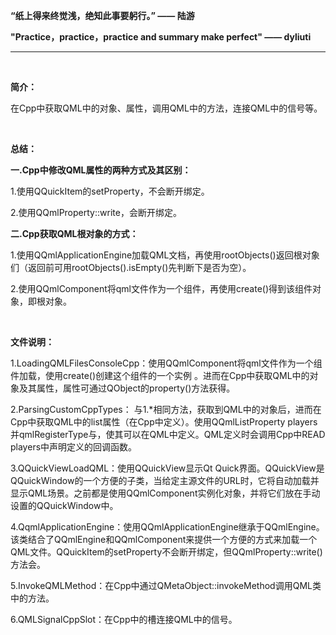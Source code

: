 **“纸上得来终觉浅，绝知此事要躬行。”  —— 陆游**

**"Practice，practice，practice and summary make perfect" —— dyliuti**

------



<br>

**简介：**

在Cpp中获取QML中的对象、属性，调用QML中的方法，连接QML中的信号等。  

<br>

**总结：**

**一.Cpp中修改QML属性的两种方式及其区别：**

1.使用QQuickItem的setProperty，不会断开绑定。

2.使用QQmlProperty::write，会断开绑定。

**二.Cpp获取QML根对象的方式：**

1.使用QQmlApplicationEngine加载QML文档，再使用rootObjects()返回根对象们（返回前可用rootObjects().isEmpty()先判断下是否为空）。

2.使用QQmlComponent将qml文件作为一个组件，再使用create()得到该组件对象，即根对象。

<br>

**文件说明：**

1.LoadingQMLFilesConsoleCpp：使用QQmlComponent将qml文件作为一个组件加载，使用create()创建这个组件的一个实例 。进而在Cpp中获取QML中的对象及其属性，属性可通过QObject的property()方法获得。

2.ParsingCustomCppTypes： 与1.*相同方法，获取到QML中的对象后，进而在Cpp中获取QML中的list属性（在Cpp中定义）。使用QQmlListProperty<Player> players并qmlRegisterType<Player>与<FootBallTeam>，使其可以在QML中定义。QML定义时会调用Cpp中READ players中声明定义的回调函数。

3.QQuickViewLoadQML：使用QQuickView显示Qt Quick界面。QQuickView是QQuickWindow的一个方便的子类，当给定主源文件的URL时，它将自动加载并显示QML场景。之前都是使用QQmlComponent实例化对象，并将它们放在手动设置的QQuickWindow中。

4.QqmlApplicationEngine：使用QQmlApplicationEngine继承于QQmlEngine。该类结合了QQmlEngine和QQmlComponent来提供一个方便的方式来加载一个QML文件。QQuickItem的setProperty不会断开绑定，但QQmlProperty::write()方法会。

5.InvokeQMLMethod：在Cpp中通过QMetaObject::invokeMethod调用QML类中的方法。

6.QMLSignalCppSlot：在Cpp中的槽连接QML中的信号。  



